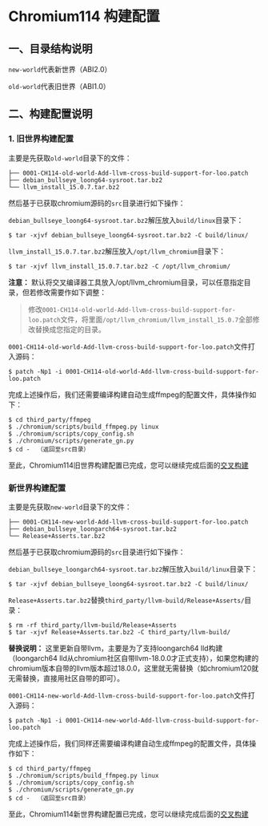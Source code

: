 # Chromium114 构建配置

## 一、目录结构说明

`new-world`代表新世界（ABI2.0）

`old-world`代表旧世界（ABI1.0）

## 二、构建配置说明

### 1. 旧世界构建配置

主要是先获取`old-world`目录下的文件：

```
├── 0001-CH114-old-world-Add-llvm-cross-build-support-for-loo.patch
├── debian_bullseye_loong64-sysroot.tar.bz2
└── llvm_install_15.0.7.tar.bz2
```

然后基于已获取chromium源码的`src`目录进行如下操作：

`debian_bullseye_loong64-sysroot.tar.bz2`解压放入`build/linux`目录下：

```shell
$ tar -xjvf debian_bullseye_loong64-sysroot.tar.bz2 -C build/linux/
```

`llvm_install_15.0.7.tar.bz2`解压放入`/opt/llvm_chromium`目录下：

```shell
$ tar -xjvf llvm_install_15.0.7.tar.bz2 -C /opt/llvm_chromium/
```

**注意：** 默认将交叉编译器工具放入/opt/llvm_chromium目录，可以任意指定目录，但若修改需要作如下调整：

> 修改`0001-CH114-old-world-Add-llvm-cross-build-support-for-loo.patch`文件，将里面`/opt/llvm_chromium/llvm_install_15.0.7`全部修改替换成您指定的目录。

`0001-CH114-old-world-Add-llvm-cross-build-support-for-loo.patch`文件打入源码：

```shell
$ patch -Np1 -i 0001-CH114-old-world-Add-llvm-cross-build-support-for-loo.patch
```

完成上述操作后，我们还需要编译构建自动生成ffmpeg的配置文件，具体操作如下：


```shell
$ cd third_party/ffmpeg
$ ./chromium/scripts/build_ffmpeg.py linux
$ ./chromium/scripts/copy_config.sh
$ ./chromium/scripts/generate_gn.py
$ cd -  （返回至src目录）
```

至此，Chromium114旧世界构建配置已完成，您可以继续完成后面的[交叉构建](../#三构建配置)

### 新世界构建配置

主要是先获取`new-world`目录下的文件：

```
├── 0001-CH114-new-world-Add-llvm-cross-build-support-for-loo.patch
├── debian_bullseye_loongarch64-sysroot.tar.bz2
└── Release+Asserts.tar.bz2
```

然后基于已获取chromium源码的`src`目录进行如下操作：

`debian_bullseye_loongarch64-sysroot.tar.bz2`解压放入`build/linux`目录下：

```shell
$ tar -xjvf debian_bullseye_loong64-sysroot.tar.bz2 -C build/linux/
```

`Release+Asserts.tar.bz2`替换`third_party/llvm-build/Release+Asserts/`目录：

```shell
$ rm -rf third_party/llvm-build/Release+Asserts
$ tar -xjvf Release+Asserts.tar.bz2 -C third_party/llvm-build/
```

**替换说明：** 这里更新自带llvm，主要是为了支持loongarch64 lld构建（loongarch64 lld从chromium社区自带llvm-18.0.0才正式支持），如果您构建的chromium版本自带的llvm版本超过18.0.0，这里就无需替换（如chromium120就无需替换，直接用社区自带的即可）。

`0001-CH114-new-world-Add-llvm-cross-build-support-for-loo.patch`文件打入源码：

```shell
$ patch -Np1 -i 0001-CH114-new-world-Add-llvm-cross-build-support-for-loo.patch 
```

完成上述操作后，我们同样还需要编译构建自动生成ffmpeg的配置文件，具体操作如下：

```shell
$ cd third_party/ffmpeg
$ ./chromium/scripts/build_ffmpeg.py linux
$ ./chromium/scripts/copy_config.sh
$ ./chromium/scripts/generate_gn.py
$ cd -  （返回至src目录）
```

至此，Chromium114新世界构建配置已完成，您可以继续完成后面的[交叉构建](../#三构建配置)
